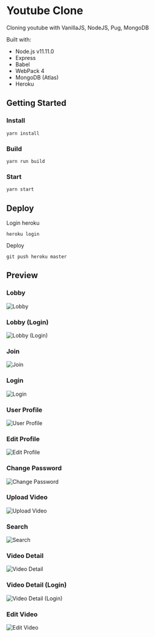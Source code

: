 # Youtube Clone

Cloning youtube with VanillaJS, NodeJS, Pug, MongoDB

Built with:

* Node.js v11.11.0
* Express
* Babel
* WebPack 4
* MongoDB (Atlas)
* Heroku

## Getting Started

### Install
```shell
yarn install
```

### Build
```shell
yarn run build
```

### Start
```shell
yarn start
```

## Deploy

Login heroku

```shell
heroku login
```

Deploy

```shell
git push heroku master
```

## Preview

### Lobby
![Lobby](./images/lobby.png)

### Lobby (Login)
![Lobby (Login)](./images/lobby-login.png)

### Join
![Join](./images/join.png)

### Login
![Login](./images/login.png)

### User Profile
![User Profile](./images/user-profile.png)

### Edit Profile
![Edit Profile](./images/edit-profile.png)

### Change Password
![Change Password](./images/change-password.png)

### Upload Video
![Upload Video](./images/upload-video.png)

### Search
![Search](./images/search.png)

### Video Detail
![Video Detail](./images/video-detail.png)

### Video Detail (Login)
![Video Detail (Login)](./images/video-detail-login.png)

### Edit Video
![Edit Video](./images/edit-video.png)